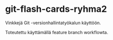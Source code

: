 # git-flash-cards-ryhma2
Vinkkejä Git -versionhallintatyökalun käyttöön.

Toteutettu käyttämällä feature branch workflowta.
